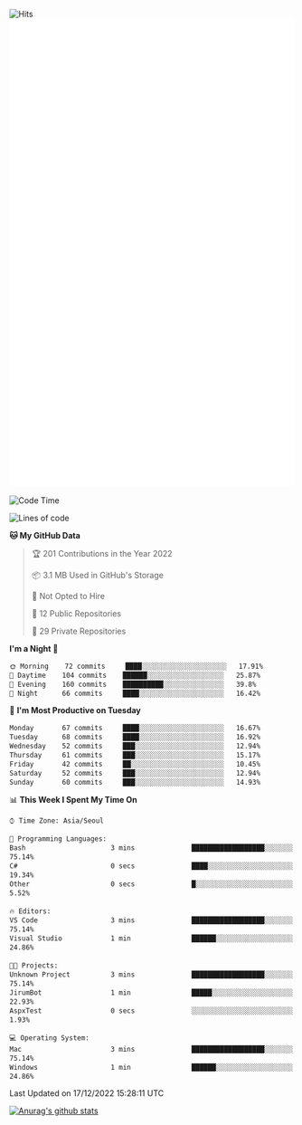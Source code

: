![Hits](https://hits.seeyoufarm.com/api/count/incr/badge.svg?url=https%3A%2F%2Fgithub.com%2Fkokose1234&count_bg=%2379C83D&title_bg=%23555555&icon=apple.svg&icon_color=%23E7E7E7&title=hits&edge_flat=false)
<br/>
![Metrics](https://github.com/kokose1234/kokose1234/blob/main/github-metrics.svg)

<!--START_SECTION:waka-->
![Code Time](http://img.shields.io/badge/Code%20Time-719%20hrs%2012%20mins-blue)

![Lines of code](https://img.shields.io/badge/From%20Hello%20World%20I%27ve%20Written-884%20Thousand%20lines%20of%20code-blue)

**🐱 My GitHub Data** 

> 🏆 201 Contributions in the Year 2022
 > 
> 📦 3.1 MB Used in GitHub's Storage 
 > 
> 🚫 Not Opted to Hire
 > 
> 📜 12 Public Repositories 
 > 
> 🔑 29 Private Repositories  
 > 
**I'm a Night 🦉** 

```text
🌞 Morning    72 commits     ████░░░░░░░░░░░░░░░░░░░░░   17.91% 
🌆 Daytime    104 commits    ██████░░░░░░░░░░░░░░░░░░░   25.87% 
🌃 Evening    160 commits    ██████████░░░░░░░░░░░░░░░   39.8% 
🌙 Night      66 commits     ████░░░░░░░░░░░░░░░░░░░░░   16.42%

```
📅 **I'm Most Productive on Tuesday** 

```text
Monday       67 commits     ████░░░░░░░░░░░░░░░░░░░░░   16.67% 
Tuesday      68 commits     ████░░░░░░░░░░░░░░░░░░░░░   16.92% 
Wednesday    52 commits     ███░░░░░░░░░░░░░░░░░░░░░░   12.94% 
Thursday     61 commits     ███░░░░░░░░░░░░░░░░░░░░░░   15.17% 
Friday       42 commits     ██░░░░░░░░░░░░░░░░░░░░░░░   10.45% 
Saturday     52 commits     ███░░░░░░░░░░░░░░░░░░░░░░   12.94% 
Sunday       60 commits     ███░░░░░░░░░░░░░░░░░░░░░░   14.93%

```


📊 **This Week I Spent My Time On** 

```text
⌚︎ Time Zone: Asia/Seoul

💬 Programming Languages: 
Bash                     3 mins              ██████████████████░░░░░░░   75.14% 
C#                       0 secs              ████░░░░░░░░░░░░░░░░░░░░░   19.34% 
Other                    0 secs              █░░░░░░░░░░░░░░░░░░░░░░░░   5.52%

🔥 Editors: 
VS Code                  3 mins              ██████████████████░░░░░░░   75.14% 
Visual Studio            1 min               ██████░░░░░░░░░░░░░░░░░░░   24.86%

🐱‍💻 Projects: 
Unknown Project          3 mins              ██████████████████░░░░░░░   75.14% 
JirumBot                 1 min               █████░░░░░░░░░░░░░░░░░░░░   22.93% 
AspxTest                 0 secs              ░░░░░░░░░░░░░░░░░░░░░░░░░   1.93%

💻 Operating System: 
Mac                      3 mins              ██████████████████░░░░░░░   75.14% 
Windows                  1 min               ██████░░░░░░░░░░░░░░░░░░░   24.86%

```


 Last Updated on 17/12/2022 15:28:11 UTC
<!--END_SECTION:waka-->

[![Anurag's github stats](https://github-readme-stats.vercel.app/api?username=kokose1234&theme=dracula)](https://github.com/anuraghazra/github-readme-stats)



	

